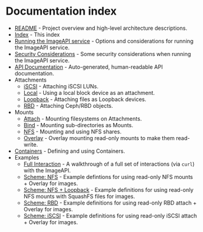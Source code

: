 # Documentation index

- [README](../README.md) - Project overview and high-level architecture descriptions.
- [Index](index.md) - This index
- [Running the ImageAPI service](running.md) - Options and considerations for running the ImageAPI service.
- [Security Considerations](security.md) - Some security considerations when running the ImageAPI service.
- [API Documentation](api/index.html) - Auto-generated, human-readable API documentation.
- Attachments
  - [iSCSI](attachments/iscsi.md) - Attaching iSCSI LUNs.
  - [Local](attachments/local.md) - Using a local block device as an attachment.
  - [Loopback](attachments/loopback.md) - Attaching files as Loopback devices.
  - [RBD](attachments/rbd.md) - Attaching Ceph/RBD objects.
- Mounts
  - [Attach](mounts/attach.md) - Mounting filesystems on Attachments.
  - [Bind](mounts/bind.md) - Mounting sub-directories as Mounts.
  - [NFS](mounts/nfs.md) - Mounting and using NFS shares.
  - [Overlay](mounts/overlay.md) - Overlay mounting read-only mounts to make them read-write.
- [Containers](containers/containers.md) - Defining and using Containers.
- Examples
  - [Full Interaction](examples/full-interaction.md) - A walkthrough of a full set of interactions (via `curl`) with the ImageAPI.
  - [Scheme: NFS](examples/nfs-scheme.md) - Example defintions for using read-only NFS mounts + Overlay for images.
  - [Scheme: NFS + Loopback](examples/nfs-loopback-scheme.md) - Example definitions for using read-only NFS mounts with SquashFS files for images.
  - [Scheme: RBD](examples/rbd-scheme.md) - Example definitions for using read-only RBD attach + Overlay for images.
  - [Scheme: iSCSI](examples/iscsi-scheme.md) - Example definitions for using read-only iSCSI attach + Overlay for images.
